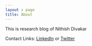 ```yaml
---
layout : page
title: About
---
```



This is research blog of <span>Nithish Divakar</span>


Contact Links: <a href="https://www.linkedin.com/in/ndivakar/">LinkedIn</a> or <a href="https://twitter.com/nithishdivakar">Twitter</a>
